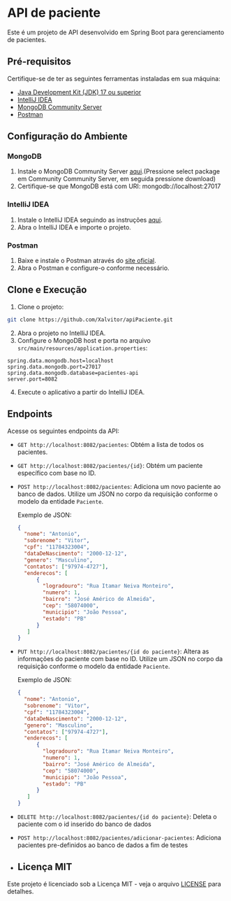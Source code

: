 # API de paciente

Este é um projeto de API desenvolvido em Spring Boot para gerenciamento de pacientes.

## Pré-requisitos

Certifique-se de ter as seguintes ferramentas instaladas em sua máquina:

- [Java Development Kit (JDK) 17 ou superior](https://www.oracle.com/java/technologies/javase-downloads.html)
- [IntelliJ IDEA](https://www.jetbrains.com/idea/download/)
- [MongoDB Community Server](https://www.mongodb.com/try/download/community)
- [Postman](https://www.postman.com/downloads/)

## Configuração do Ambiente

### MongoDB

1. Instale o MongoDB Community Server [aqui](https://www.mongodb.com/try/download/community).(Pressione select package em Community Community Server, em seguida pressione download)
2. Certifique-se que MongoDB está com URI: mongodb://localhost:27017

### IntelliJ IDEA

1. Instale o IntelliJ IDEA seguindo as instruções [aqui](https://www.jetbrains.com/idea/download/).
2. Abra o IntelliJ IDEA e importe o projeto.

### Postman

1. Baixe e instale o Postman através do [site oficial](https://www.postman.com/downloads/).
2. Abra o Postman e configure-o conforme necessário.

## Clone e Execução

1. Clone o projeto:

```bash
git clone https://github.com/Xalvitor/apiPaciente.git
```

2. Abra o projeto no IntelliJ IDEA.
3. Configure o MongoDB host e porta no arquivo `src/main/resources/application.properties`:

```properties
spring.data.mongodb.host=localhost
spring.data.mongodb.port=27017
spring.data.mongodb.database=pacientes-api
server.port=8082
```

4. Execute o aplicativo a partir do IntelliJ IDEA.

## Endpoints

Acesse os seguintes endpoints da API:

- `GET http://localhost:8082/pacientes`: Obtém a lista de todos os pacientes.
- `GET http://localhost:8082/pacientes/{id}`: Obtém um paciente específico com base no ID.
- `POST http://localhost:8082/pacientes`: Adiciona um novo paciente ao banco de dados. Utilize um JSON no corpo da requisição conforme o modelo da entidade `Paciente`.

  Exemplo de JSON:

  ```json
  { 
    "nome": "Antonio",
    "sobrenome": "Vitor",
    "cpf": "11784323004",
    "dataDeNascimento": "2000-12-12",
    "genero": "Masculino",
    "contatos": ["97974-4727"],
    "enderecos": [
        {
          "logradouro": "Rua Itamar Neiva Monteiro",
          "numero": 1,
          "bairro": "José Américo de Almeida",
          "cep": "58074000",
          "municipio": "João Pessoa",
          "estado": "PB"
        }
     ]
  }

- `PUT http://localhost:8082/pacientes/{id do paciente}`: Altera as informações do paciente com base no ID. Utilize um JSON no corpo da requisição conforme o modelo da entidade `Paciente`.

  Exemplo de JSON:
  ```json
  { 
    "nome": "Antonio",
    "sobrenome": "Vitor",
    "cpf": "11784323004",
    "dataDeNascimento": "2000-12-12",
    "genero": "Masculino",
    "contatos": ["97974-4727"],
    "enderecos": [
        {
          "logradouro": "Rua Itamar Neiva Monteiro",
          "numero": 1,
          "bairro": "José Américo de Almeida",
          "cep": "58074000",
          "municipio": "João Pessoa",
          "estado": "PB"
        }
     ]
  }

- `DELETE http://localhost:8082/pacientes/{id do paciente}`: Deleta o paciente com o id inserido do banco de dados
- `POST http://localhost:8082/pacientes/adicionar-pacientes`: Adiciona pacientes pre-definidos ao banco de dados a fim de testes

- ## Licença MIT

Este projeto é licenciado sob a Licença MIT - veja o arquivo [LICENSE](LICENSE.txt) para detalhes.
